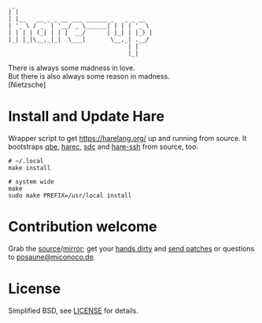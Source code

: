 
	 _
	| |
	| |__   __ _ _ __ ___ ______ _   _ _ __
	| '_ \ / _` | '__/ _ \______| | | | '_ \
	| | | | (_| | | |  __/      | |_| | |_) |
	|_| |_|\__,_|_|  \___|       \__,_| .__/
	                                  | |
	                                  |_|



There is always some madness in love.  
But there is also always some reason in madness.  
[Nietzsche]


Install and Update Hare
=======================

Wrapper script to get <https://harelang.org/> up and running from source.
It bootstraps [qbe](https://c9x.me/compile/), [harec](https://git.sr.ht/~sircmpwn/harec),
[sdc](https://sr.ht/~sircmpwn/scdoc/) and [hare-ssh](https://git.sr.ht/~sircmpwn/hare-ssh) from source, too.

	# ~/.local
	make install

	# system wide
	make
	sudo make PREFIX=/usr/local install


Contribution welcome
====================

Grab the [source](https://git.sr.ht/~miconoco/hare-up)/[mirror](https://codeberg.org/miconoco.de/hare-up);
get your [hands dirty](TODO) and [send patches](https://git-send-email.io)
or questions to [posaune@miconoco.de](https://lists.sr.ht/~miconoco/posaune).

License
=======

Simplified BSD, see [LICENSE](LICENSE) for details.
